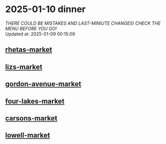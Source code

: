 # 2025-01-10 dinner  
*THERE COULD BE MISTAKES AND LAST-MINIUTE CHANGES! CHECK THE MENU BEFORE YOU GO!*  
Updated at: 2025-01-09 00:15:09  
## [rhetas-market](https://wisc-housingdining.nutrislice.com/menu/rhetas-market/dinner/2025-01-10)  
## [lizs-market](https://wisc-housingdining.nutrislice.com/menu/lizs-market/dinner/2025-01-10)  
## [gordon-avenue-market](https://wisc-housingdining.nutrislice.com/menu/gordon-avenue-market/dinner/2025-01-10)  
## [four-lakes-market](https://wisc-housingdining.nutrislice.com/menu/four-lakes-market/dinner/2025-01-10)  
## [carsons-market](https://wisc-housingdining.nutrislice.com/menu/carsons-market/dinner/2025-01-10)  
## [lowell-market](https://wisc-housingdining.nutrislice.com/menu/lowell-market/dinner/2025-01-10)  
  
